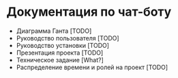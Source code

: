 # Документация по чат-боту

- Диаграмма Ганта [TODO]
- Руководство пользователя [TODO]
- Руководство установки [TODO]
- Презентация проекта [TODO]
- Техническое задание [What?]
- Распределение времени и ролей на проект [TODO]